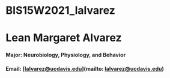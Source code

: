 # BIS15W2021_lalvarez

# Lean Margaret Alvarez
#### **Major:** Neurobiology, Physiology, and Behavior
#### **Email:**  [lalvarez@ucdavis.edu](mailto: lalvarez@ucdavis.edu)
